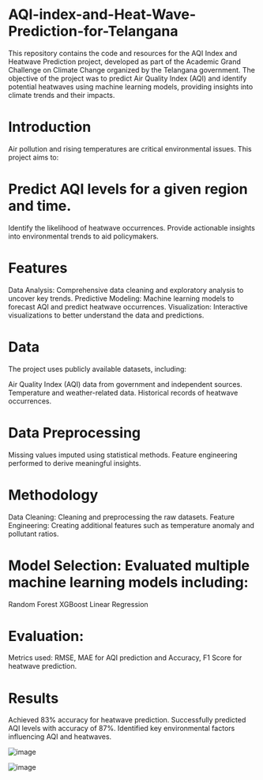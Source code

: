 # AQI-index-and-Heat-Wave-Prediction-for-Telangana
This repository contains the code and resources for the AQI Index and Heatwave Prediction project, developed as part of the Academic Grand Challenge on Climate Change organized by the Telangana government. The objective of the project was to predict Air Quality Index (AQI) and identify potential heatwaves using machine learning models, providing insights into climate trends and their impacts.

# Introduction
Air pollution and rising temperatures are critical environmental issues. This project aims to:

# Predict AQI levels for a given region and time.
Identify the likelihood of heatwave occurrences.
Provide actionable insights into environmental trends to aid policymakers.

# Features
Data Analysis: Comprehensive data cleaning and exploratory analysis to uncover key trends.
Predictive Modeling: Machine learning models to forecast AQI and predict heatwave occurrences.
Visualization: Interactive visualizations to better understand the data and predictions.

# Data
The project uses publicly available datasets, including:

Air Quality Index (AQI) data from government and independent sources.
Temperature and weather-related data.
Historical records of heatwave occurrences.

# Data Preprocessing
Missing values imputed using statistical methods.
Feature engineering performed to derive meaningful insights.

# Methodology
Data Cleaning: Cleaning and preprocessing the raw datasets.
Feature Engineering: Creating additional features such as temperature anomaly and pollutant ratios.

# Model Selection: Evaluated multiple machine learning models including:
Random Forest
XGBoost
Linear Regression

# Evaluation:
Metrics used: RMSE, MAE for AQI prediction and Accuracy, F1 Score for heatwave prediction.

# Results
Achieved 83% accuracy for heatwave prediction.
Successfully predicted AQI levels with accuracy of 87%.
Identified key environmental factors influencing AQI and heatwaves.


![image](https://github.com/user-attachments/assets/3543fb97-a3ff-45d4-bbd7-c0a8f6942b93)


![image](https://github.com/user-attachments/assets/1e14f323-6990-4fc9-812e-d53329788f8e)

